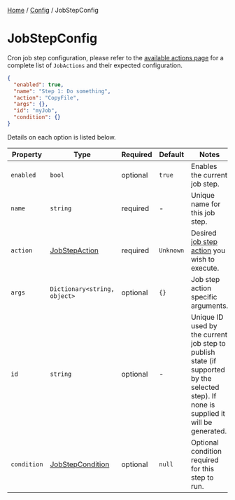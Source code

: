 [Home](/README.md) / [Config](/docs/configuration/README.md) / JobStepConfig

# JobStepConfig
Cron job step configuration, please refer to the [available actions page](/docs/job-actions/README.md) for a complete list of `JobActions` and their expected configuration.

```json
{
  "enabled": true,
  "name": "Step 1: Do something",
  "action": "CopyFile",
  "args": {},
  "id": "myJob",
  "condition": {}
}
```

Details on each option is listed below.

| Property | Type | Required | Default | Notes |
| --- | --- | ---- | ---- | --- |
| `enabled` | `bool` | optional | `true` | Enables the current job step. |
| `name` | `string` | required | - | Unique name for this job step. |
| `action` | [JobStepAction](/docs/enums/JobStepAction.md) | required | `Unknown` | Desired [job step action](/docs/job-actions/README.md) you wish to execute. |
| `args` | `Dictionary<string, object>` | optional | `{}` | Job step action specific arguments. |
| `id` | `string` | optional | - | Unique ID used by the current job step to publish state (if supported by the selected step). If none is supplied it will be generated. |
| `condition` | [JobStepCondition](/docs/configuration/JobStepCondition.md) | optional | `null` | Optional condition required for this step to run. |
